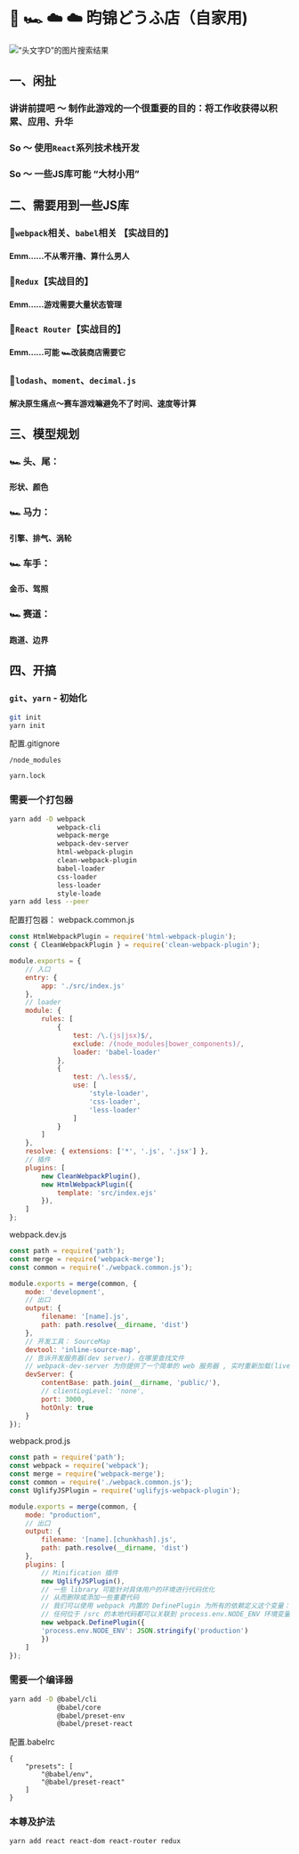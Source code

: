 # 🏁	🏎 ☁️ ☁️ 昀锦どうふ店（自家用)

![“头文字D”的图片搜索结果](http://p3-tt.bytecdn.cn/large/411001a8324fad0d015)

## 一、闲扯

### 讲讲前提吧 ～ 制作此游戏的一个很重要的目的：将工作收获得以积累、应用、升华

### So ～ 使用`React`系列技术栈开发

### So ～ 一些JS库可能 “大材小用” 



## 二、需要用到一些JS库

### 🌟`webpack`相关、`babel`相关 【实战目的】

####    Emm......不从零开撸、算什么男人

### 🌟`Redux`【实战目的】

####    Emm......游戏需要大量状态管理

### 🌟`React Router`【实战目的】

####    Emm......可能 🏎改装商店需要它

### 🌟`lodash`、`moment`、`decimal.js`

#### 	解决原生痛点～赛车游戏嘛避免不了时间、速度等计算




## 三、模型规划

### 🏎 头、尾：

#### 	形状、颜色

### 🏎 马力：

#### 	引擎、排气、涡轮

### 🏎 车手：

#### 	金币、驾照

### 🏎 赛道：

#### 	跑道、边界


## 四、开搞

### `git`、`yarn` - 初始化

```bash
git init
yarn init
```

配置.gitignore
```
/node_modules

yarn.lock
```

### 需要一个打包器

```bash
yarn add -D webpack
            webpack-cli
            webpack-merge
            webpack-dev-server
            html-webpack-plugin
            clean-webpack-plugin
            babel-loader
            css-loader
            less-loader
            style-loade
yarn add less --peer
```

配置打包器：
webpack.common.js
```javascript
const HtmlWebpackPlugin = require('html-webpack-plugin');
const { CleanWebpackPlugin } = require('clean-webpack-plugin');

module.exports = {
    // 入口
    entry: {
        app: './src/index.js'
    },
    // loader
    module: {
        rules: [
            {
                test: /\.(js|jsx)$/,
                exclude: /(node_modules|bower_components)/,
                loader: 'babel-loader'
            },
            {
                test: /\.less$/,
                use: [
                    'style-loader',
                    'css-loader',
                    'less-loader'
                ]
            }
        ]
    },
    resolve: { extensions: ['*', '.js', '.jsx'] },
    // 插件
    plugins: [
        new CleanWebpackPlugin(),
        new HtmlWebpackPlugin({
            template: 'src/index.ejs'
        }),
    ]
};
```
webpack.dev.js
```javascript
const path = require('path');
const merge = require('webpack-merge');
const common = require('./webpack.common.js');

module.exports = merge(common, {
    mode: 'development',
    // 出口
    output: {
        filename: '[name].js',
        path: path.resolve(__dirname, 'dist')
    },
    // 开发工具： SourceMap
    devtool: 'inline-source-map',
    // 告诉开发服务器(dev server)，在哪里查找文件
    // webpack-dev-server 为你提供了一个简单的 web 服务器 , 实时重新加载(live reloading) 
    devServer: {
        contentBase: path.join(__dirname, 'public/'),
        // clientLogLevel: 'none',
        port: 3000,
        hotOnly: true
    }
});
```
webpack.prod.js
```javascript
const path = require('path');
const webpack = require('webpack');
const merge = require('webpack-merge');
const common = require('./webpack.common.js');
const UglifyJSPlugin = require('uglifyjs-webpack-plugin');

module.exports = merge(common, {
    mode: "production",
    // 出口
    output: {
        filename: '[name].[chunkhash].js',
        path: path.resolve(__dirname, 'dist')
    },
    plugins: [
        // Minification 插件
        new UglifyJSPlugin(),
        // 一些 library 可能针对具体用户的环境进行代码优化
        // 从而删除或添加一些重要代码
        // 我们可以使用 webpack 内置的 DefinePlugin 为所有的依赖定义这个变量：
        // 任何位于 /src 的本地代码都可以关联到 process.env.NODE_ENV 环境变量
        new webpack.DefinePlugin({
        'process.env.NODE_ENV': JSON.stringify('production')
        })
    ]
});
```

### 需要一个编译器

```bash
yarn add -D @babel/cli
            @babel/core
            @babel/preset-env
            @babel/preset-react
```

配置.babelrc
```
{
    "presets": [
        "@babel/env",
        "@babel/preset-react"
    ]
}
```

### 本尊及护法

```bash
yarn add react react-dom react-router redux
```
